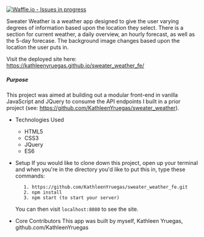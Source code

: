 [![Waffle.io - Issues in progress](https://badge.waffle.io/KathleenYruegas/sweater_weather_fe.png?label=in%20progress&title=In%20Progress)](http://waffle.io/KathleenYruegas/sweater_weather_fe)

Sweater Weather is a weather app designed to give the user varying degrees of information based upon the location they select. There is a section for current weather, a daily overview, an hourly forecast, as well as the 5-day forecase. The background image changes based upon the location the user puts in.

Visit the deployed site here: https://kathleenyruegas.github.io/sweater_weather_fe/

##### Purpose

This project was aimed at building out a modular front-end in vanilla JavaScript and JQuery to consume the API endpoints I built in a prior project (see: https://github.com/KathleenYruegas/sweater_weather).  


* Technologies Used
  - HTML5
  - CSS3
  - JQuery
  - ES6
  
  
* Setup
  If you would like to clone down this project, open up your terminal and when you're in the directory you'd like to put this in, type these commands:
  ```
     1. https://github.com/KathleenYruegas/sweater_weather_fe.git
     2. npm install
     3. npm start (to start your server)
     ```
    You can then visit `localhost:8080` to see the site.
    
* Core Contributors
  This app was built by myself, Kathleen Yruegas, github.com/KathleenYruegas
  
  
